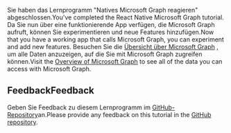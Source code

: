 <!-- markdownlint-disable MD002 MD041 -->

<span data-ttu-id="02742-101">Sie haben das Lernprogramm "Natives Microsoft Graph reagieren" abgeschlossen.</span><span class="sxs-lookup"><span data-stu-id="02742-101">You've completed the React Native Microsoft Graph tutorial.</span></span> <span data-ttu-id="02742-102">Da Sie nun über eine funktionierende App verfügen, die Microsoft Graph aufruft, können Sie experimentieren und neue Features hinzufügen.</span><span class="sxs-lookup"><span data-stu-id="02742-102">Now that you have a working app that calls Microsoft Graph, you can experiment and add new features.</span></span> <span data-ttu-id="02742-103">Besuchen Sie die [Übersicht über Microsoft Graph](/graph/overview) , um alle Daten anzuzeigen, auf die Sie mit Microsoft Graph zugreifen können.</span><span class="sxs-lookup"><span data-stu-id="02742-103">Visit the [Overview of Microsoft Graph](/graph/overview) to see all of the data you can access with Microsoft Graph.</span></span>

## <a name="feedback"></a><span data-ttu-id="02742-104">Feedback</span><span class="sxs-lookup"><span data-stu-id="02742-104">Feedback</span></span>

<span data-ttu-id="02742-105">Geben Sie Feedback zu diesem Lernprogramm im [GitHub-Repository](https://github.com/microsoftgraph/msgraph-training-react-native)an.</span><span class="sxs-lookup"><span data-stu-id="02742-105">Please provide any feedback on this tutorial in the [GitHub repository](https://github.com/microsoftgraph/msgraph-training-react-native).</span></span>
